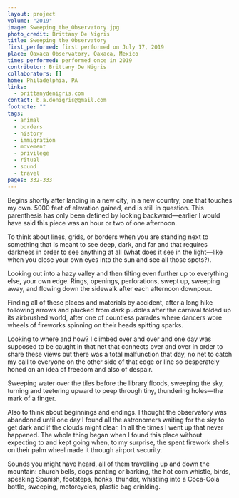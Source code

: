 ```yaml
---
layout: project
volume: "2019"
image: Sweeping_the_Observatory.jpg
photo_credit: Brittany De Nigris
title: Sweeping the Observatory
first_performed: first performed on July 17, 2019
place: Oaxaca Observatory, Oaxaca, Mexico
times_performed: performed once in 2019
contributor: Brittany De Nigris
collaborators: []
home: Philadelphia, PA
links:
  - brittanydenigris.com
contact: b.a.denigris@gmail.com
footnote: ""
tags:
  - animal
  - borders
  - history
  - immigration
  - movement
  - privilege
  - ritual
  - sound
  - travel
pages: 332-333
---
```


Begins shortly after landing in a new city, in a new country, one that touches my own. 5000 feet of elevation gained, end is still in question. This parenthesis has only been defined by looking backward—earlier I would have said this piece was an hour or two of one afternoon.

To think about lines, grids, or borders when you are standing next to something that is meant to see deep, dark, and far and that requires darkness in order to see anything at all (what does it see in the light—like when you close your own eyes into the sun and see all those spots?).

Looking out into a hazy valley and then tilting even further up to everything else, your own edge. Rings, openings, perforations, swept up, sweeping away, and flowing down the sidewalk after each afternoon downpour.

Finding all of these places and materials by accident, after a long hike following arrows and plucked from dark puddles after the carnival folded up its airbrushed world, after one of countless parades where dancers wore wheels of fireworks spinning on their heads spitting sparks.

Looking to where and how? I climbed over and over and one day was supposed to be caught in that net that connects over and over in order to share these views but there was a total malfunction that day, no net to catch my call to everyone on the other side of that edge or line so desperately honed on an idea of freedom and also of despair.

Sweeping water over the tiles before the library floods, sweeping the sky, turning and teetering upward to peep through tiny, thundering holes—the mark of a finger.

Also to think about beginnings and endings. I thought the observatory was abandoned until one day I found all the astronomers waiting for the sky to get dark and if the clouds might clear. In all the times I went up that never happened. The whole thing began when I found this place without expecting to and kept going when, to my surprise, the spent firework shells on their palm wheel made it through airport security.

Sounds you might have heard, all of them travelling up and down the mountain: church bells, dogs panting or barking, the hot corn whistle, birds, speaking Spanish, footsteps, honks, thunder, whistling into a Coca-Cola bottle, sweeping, motorcycles, plastic bag crinkling.
